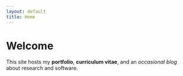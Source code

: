 ```yaml
---
layout: default
title: Home
---
```


# Welcome

This site hosts my **portfolio**, **curriculum vitae**, and an _occasional blog_ about research and software.
